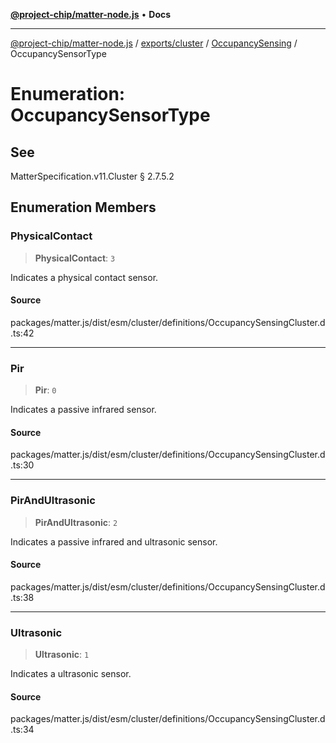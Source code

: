 [**@project-chip/matter-node.js**](../../../../../README.md) • **Docs**

***

[@project-chip/matter-node.js](../../../../../modules.md) / [exports/cluster](../../../README.md) / [OccupancySensing](../README.md) / OccupancySensorType

# Enumeration: OccupancySensorType

## See

MatterSpecification.v11.Cluster § 2.7.5.2

## Enumeration Members

### PhysicalContact

> **PhysicalContact**: `3`

Indicates a physical contact sensor.

#### Source

packages/matter.js/dist/esm/cluster/definitions/OccupancySensingCluster.d.ts:42

***

### Pir

> **Pir**: `0`

Indicates a passive infrared sensor.

#### Source

packages/matter.js/dist/esm/cluster/definitions/OccupancySensingCluster.d.ts:30

***

### PirAndUltrasonic

> **PirAndUltrasonic**: `2`

Indicates a passive infrared and ultrasonic sensor.

#### Source

packages/matter.js/dist/esm/cluster/definitions/OccupancySensingCluster.d.ts:38

***

### Ultrasonic

> **Ultrasonic**: `1`

Indicates a ultrasonic sensor.

#### Source

packages/matter.js/dist/esm/cluster/definitions/OccupancySensingCluster.d.ts:34
